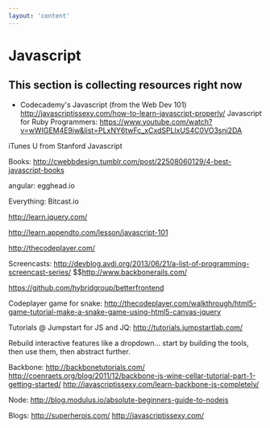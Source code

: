 ```yaml
---
layout: 'content'
---
```

# Javascript

## This section is collecting resources right now

* Codecademy's Javascript (from the Web Dev 101)
http://javascriptissexy.com/how-to-learn-javascript-properly/
Javascript for Ruby Programmers:
https://www.youtube.com/watch?v=wWIGEM4E9iw&list=PLxNY6twFc_xCxdSPLlxUS4C0VO3sni2DA

iTunes U from Stanford Javascript

Books:
http://cwebbdesign.tumblr.com/post/22508060129/4-best-javascript-books

angular:
egghead.io

Everything:
Bitcast.io

http://learn.jquery.com/

http://learn.appendto.com/lesson/javascript-101

http://thecodeplayer.com/

Screencasts:
http://devblog.avdi.org/2013/06/21/a-list-of-programming-screencast-series/
$$http://www.backbonerails.com/

https://github.com/hybridgroup/betterfrontend

Codeplayer game for snake: http://thecodeplayer.com/walkthrough/html5-game-tutorial-make-a-snake-game-using-html5-canvas-jquery

Tutorials @ Jumpstart for JS and JQ:
http://tutorials.jumpstartlab.com/

Rebuild interactive features like a dropdown... start by building the tools, then use them, then abstract further.

Backbone:
http://backbonetutorials.com/
http://coenraets.org/blog/2011/12/backbone-js-wine-cellar-tutorial-part-1-getting-started/
http://javascriptissexy.com/learn-backbone-js-completely/

Node:
http://blog.modulus.io/absolute-beginners-guide-to-nodejs

Blogs:
http://superherojs.com/
http://javascriptissexy.com/